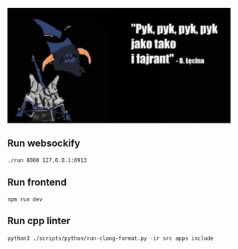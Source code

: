 ![](./lecina.png)

## Run websockify
```
./run 8080 127.0.0.1:8913
```

## Run frontend
```
npm run dev
```

## Run cpp linter
```
python3 ./scripts/python/run-clang-format.py -ir src apps include
```
